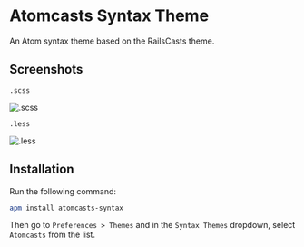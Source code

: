 # Atomcasts Syntax Theme

An Atom syntax theme based on the RailsCasts theme.

## Screenshots

`.scss`

![.scss](https://raw.github.com/ruedap/atomcasts-syntax/master/screenshots/scss.png)

`.less`

![.less](https://raw.github.com/ruedap/atomcasts-syntax/master/screenshots/less.png)


## Installation

Run the following command:

```sh
apm install atomcasts-syntax
```

Then go to `Preferences > Themes` and in the `Syntax Themes` dropdown, select `Atomcasts` from the list.
